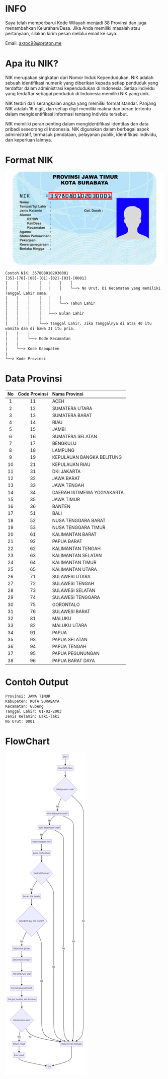 # INFO
Saya telah memperbarui Kode Wilayah menjadi 38 Provinsi dan juga menambahkan Kelurahan/Desa. Jika Anda memiliki masalah atau pertanyaan, silakan kirim pesan melalui email ke saya.

Email: axroc98@proton.me

# Apa itu NIK?
NIK merupakan singkatan dari Nomor Induk Kependudukan. NIK adalah sebuah identifikasi numerik yang diberikan kepada setiap penduduk yang terdaftar dalam administrasi kependudukan di Indonesia. Setiap individu yang terdaftar sebagai penduduk di Indonesia memiliki NIK yang unik.

NIK terdiri dari serangkaian angka yang memiliki format standar. Panjang NIK adalah 16 digit, dan setiap digit memiliki makna dan peran tertentu dalam mengidentifikasi informasi tentang individu tersebut.

NIK memiliki peran penting dalam mengidentifikasi identitas dan data pribadi seseorang di Indonesia. NIK digunakan dalam berbagai aspek administratif, termasuk pendataan, pelayanan publik, identifikasi individu, dan keperluan lainnya.

# Format NIK

![Foto Format NIK di KTP](format_nik_ktp.png)
```
Contoh NIK: 3578080102030001
[35]-[78]-[08]-[01]-[02]-[03]-[0001]
│    │    │    │   │    │    │
│    │    │    │   │    │    └──> No Urut, Di Kecamatan yang memiliki Tanggal Lahir sama.
│    │    │    │   │    │ 
│    │    │    │   │    └──> Tahun Lahir
│    │    │    │   │
│    │    │    │   └──> Bulan Lahir
│    │    │    │
│    │    │    └──> Tanggal Lahir. Jika Tanggalnya di atas 40 itu wanita dan di bawa 31 itu pria.
│    │    │
│    │    └──> Kode Kecamatan
│    │
│    └──> Kode Kabupaten
│
└──> Kode Provinsi
```

# Data Provinsi
| No   | Code Provinsi | Nama Provinsi              
|:----:|:-------------:|:-----------------
| 1    | 11            | ACEH                         
| 2    | 12            | SUMATERA UTARA               
| 3    | 13            | SUMATERA BARAT               
| 4    | 14            | RIAU                         
| 5    | 15            | JAMBI                        
| 6    | 16            | SUMATERA SELATAN             
| 7    | 17            | BENGKULU                     
| 8    | 18            | LAMPUNG                      
| 9    | 19            | KEPULAUAN BANGKA BELITUNG    
| 10   | 21            | KEPULAUAN RIAU               
| 11   | 31            | DKI JAKARTA                  
| 12   | 32            | JAWA BARAT                   
| 13   | 33            | JAWA TENGAH                  
| 14   | 34            | DAERAH ISTIMEWA YOGYAKARTA   
| 15   | 35            | JAWA TIMUR                   
| 16   | 36            | BANTEN                       
| 17   | 51            | BALI                         
| 18   | 52            | NUSA TENGGARA BARAT          
| 19   | 53            | NUSA TENGGARA TIMUR          
| 20   | 61            | KALIMANTAN BARAT             
| 21   | 92            | PAPUA BARAT                  
| 22   | 62            | KALIMANTAN TENGAH            
| 23   | 63            | KALIMANTAN SELATAN           
| 24   | 64            | KALIMANTAN TIMUR             
| 25   | 65            | KALIMANTAN UTARA             
| 26   | 71            | SULAWESI UTARA               
| 27   | 72            | SULAWESI TENGAH              
| 28   | 73            | SULAWESI SELATAN             
| 29   | 74            | SULAWESI TENGGARA            
| 30   | 75            | GORONTALO                    
| 31   | 76            | SULAWESI BARAT               
| 32   | 81            | MALUKU                       
| 33   | 82            | MALUKU UTARA                 
| 34   | 91            | PAPUA                        
| 35   | 93            | PAPUA SELATAN                
| 36   | 94            | PAPUA TENGAH                 
| 37   | 95            | PAPUA PEGUNUNGAN             
| 38   | 96            | PAPUA BARAT DAYA             


# Contoh Output
```
Provinsi: JAWA TIMUR
Kabupaten: KOTA SURABAYA
Kecamatan: Gubeng
Tanggal Lahir: 01-02-2003
Jenis Kelamin: Laki-laki
No Urut: 0001
```

# FlowChart

![FlowChart Mermaid Diagram](flowchart_mermaid_diagram.png)